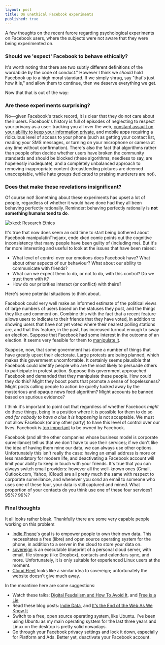 ```yaml
---
layout: post
title: On unethical Facebook experiments
published: true
---
```


A few thoughts on the recent furore regarding psychological experiments on
Facebook users, where the subjects were not aware that they were being
experimented on.

### Should we 'expect' Facebook to behave ethically?

It's worth noting that there are two subtly different definitions of the wordabide by
the code of conduct."
However I think we *should* hold Facebook up to a high moral standard. If we
simply shrug, say "that's just how it is," and allow them to continue, then we
deserve everything we get.

Now that that is out of the way:

### Are these experiments surprising?

No&mdash;given Facebook's track record, it is clear that they do not care about
their users. Facebook's history is full of episodes of neglecting to respect
your privacy as a user: tracking you all over the web, [constant assault on
your ability to keep your information private][], and mobile apps requiring a
ridiculous level of access to your phone (such as getting your contact list,
reading your SMS messages, or turning on your microphone or camera at any time
without confirmation). There's also the fact that algorithms rather than people
often decide whether users have broken the community standards and should be
blocked (these algorithms, needless to say, are hopelessly inadequate), and a
completely unbalanced approach to removing inappropriate content (breastfeeding
pictures are deemed unacceptable, while hate groups dedicated to praising
murderers are not).

### Does that make these revelations insignificant?

Of course not! Something about these experiments has upset a lot of people,
regardless of whether it would have done had they all been behaving perfectly
rationally. Reminder: behaving perfectly rationally is **not something humans
tend to do**.

![xkcd: Research Ethics](http://imgs.xkcd.com/comics/research_ethics.png)

It's true that now does seem an odd time to start being bothered about Facebook
manipulatinThejanx, ende xkcd comic points out the cognitive inconsistency
that many people have been guilty of (including me). But it's far more
interesting and useful to look at the issues that have been raised:

* What level of control over our emotions does Facebook have? What about other
  aspects of our behaviour? What about our ability to communicate with friends?
* What can we expect them to do, or not to do, with this control? Do we trust
  them with it?
* How do our priorities interact (or conflict) with theirs?

Here's some potential situations to think about.

Facebook could very well make an informed estimate of the political views of
large numbers of users based on the statuses they post, and the things they
like and comment on. Combine this with the fact that a recent feature allows
users to indicate to their friends that they have voted, in addition to showing
users that have not yet voted where their nearest polling stations are, and
that this feature, in the past, has increased turnout enough to sway an
election. Suppose that Facebook had some interest in the outcome of an election.
It seems very feasible for them to [manipulate it][].

Suppose, now, that some government has done a number of things that have
greatly upset their electorate. Large protests are being planned, which makes
this government uncomfortable. It certainly seems plausible that Facebook could
identify people who are the most likely to persuade others to participate in
protest action. Suppose this government approached Facebook and demanded that
they manipulate these people. How could they do this? Might they boost posts
that promote a sense of hopelessness? Might posts calling people to action be
quietly tucked away by the mysterious and opaque news feed algorithm?  Might
accounts be banned based on spurious evidence?

I think it's important to point out that regardless of whether Facebook *might*
do these things, being in a position where it is possible for them to do so
*and for nobody to have a clue it is happening* is not acceptable. We must not
allow Facebook (or any other party) to have this level of control over our
lives. Facebook is [too important][] to be owned by Facebook.

Facebook (and all the other companies whose business model is corporate
surveillance) tell us that we don't have to use their services; if we don't
like the idea of having them mine our data, we can always use other options.
Unfortunately this isn't really the case: having an email address is more or
less mandatory for modern life, and deactivating a Facebook account will
limit your ability to keep in touch with your friends. It's true that you can
always switch email providers: however all the well-known ones (Gmail,
Outlook.com, Yahoo, iCloud) are all pretty much the same with respect to
corporate surveillance, and whenever you *send* an email to someone who uses
one of these four, your data is still captured and mined. What proportion of
your contacts do you think use one of these four services? 95%?  99%?

### Final thoughts

It all looks rather bleak. Thankfully there are some very capable people
working on this problem:

* [Indie Phone][]'s goal is to empower people to own their own data. This
  necessitates a free (libre) and open source operating system for the phone,
  in addition to a server in the cloud to store your data on.
* [sovereign][] is an executable blueprint of a personal cloud server, with
  email, file storage (like Dropbox), contacts and calendars sync, and more.
  Unfortunately, it is only suitable for experienced Linux users at the moment.
* [Cloud Fleet][] looks like a similar idea to sovereign; unfortunately the
  website doesn't give much away.

In the meantime here are some suggestions:

* Watch these talks: [Digital Feudalism and How To Avoid It][], and [Free is a
  Lie][]
* Read these blog posts: [Indie Data][], and [It's the End of the Web As We
  Know
  It][]
* Switch to a free, open source operating system, like Ubuntu. I've been using
  Ubuntu as my main operating system for the last three years and Linux on the
  desktop is pretty solid nowadays.
* Go through your Facebook privacy settings and lock it down, especially for
  Platform and Ads. Better yet, deactivate your Facebook account.

[constant assault on your ability to keep your information private]: https://www.eff.org/deeplinks/2010/04/handy-facebook-english-translator
[manipulate it]: http://www.newrepublic.com/article/117878/information-fiduciary-solution-facebook-digital-gerrymandering
[too important]: http://blog.steveklabnik.com/posts/2011-07-24-twitter-is-to-important-to-be-owned-by-twitter
[Indie Phone]: https://ind.ie/phone/
[sovereign]: https://github.com/al3x/sovereign
[Cloud Fleet]: https://cloudfleet.io
[Digital Feudalism and How to Avoid It]: https://www.youtube.com/watch?v=G1QCBzQ0aNc
[Free is a Lie]: http://vimeo.com/93176515
[Indie Data]: http://aralbalkan.com/notes/indie-data/
[It's the End of the Web As We Know It]: http://adrianshort.org/2011/09/25/its-the-end-of-the-web-as-we-know-it/